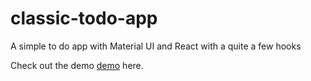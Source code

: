 # classic-todo-app
A simple to do app with Material UI and React with a quite a few hooks

Check out the demo [demo](https://criscrispy.github.io/classic-todo-app/) here.
